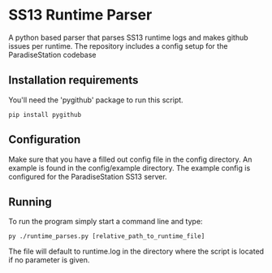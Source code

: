 # SS13 Runtime Parser
A python based parser that parses SS13 runtime logs and makes github issues per runtime.
The repository includes a config setup for the ParadiseStation codebase

## Installation requirements
You'll need the 'pygithub' package to run this script.

`pip install pygithub`

## Configuration
Make sure that you have a filled out config file in the config directory. An example is found in the config/example directory.
The example config is configured for the ParadiseStation SS13 server.

## Running
To run the program simply start a command line and type:

`py ./runtime_parses.py [relative_path_to_runtime_file]`

The file will default to runtime.log in the directory where the script is located if no parameter is given.